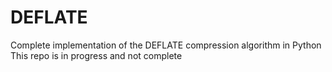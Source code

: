 # DEFLATE
Complete implementation of the DEFLATE compression algorithm in Python <br>
This repo is in progress and not complete 
